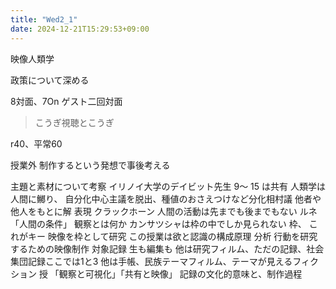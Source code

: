 ```yaml
---
title: "Wed2_1"
date: 2024-12-21T15:29:53+09:00
---
```

映像人類学

政策について深める

8対面、7On
ゲスト二回対面

> こうぎ視聴とこうぎ

r40、平常60

授業外
制作するという発想で事後考える

主題と素材について考察
イリノイ大学のデイビット先生
9～ 15 は共有
人類学は人間に鱜り、
自分化中心主議を脱出、種値のおさえつけなど分化相村議
他者や他人をもとに解 表現 クラックホーン
人間の活動は先までも後までもない
ルネ「人間の条件」
観察とは何か
カンサツシャは枠の中でしか見られない
枠、 これがキー 映像を枠として研究
この授業は欲と認識の構成原理
分析 行動を研究するための映像制作
対象記録 生も編集も
他は研究フィルム、ただの記録、社会集団記録ここでは1と3
他は手帳、民族テーマフィルム、テーマが見えるフィクション
授
「観察と可視化」「共有と映像」
記録の文化的意味と、制作過程
